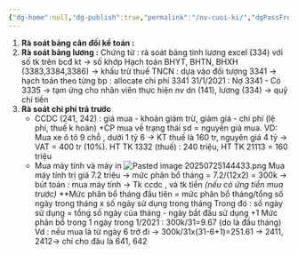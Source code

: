 ```yaml
---
{"dg-home":null,"dg-publish":true,"permalink":"/nv-cuoi-ki/","dgPassFrontmatter":true,"noteIcon":""}
---
```



1. **Rà soát bảng cân đối kế toán :** 
2. **Rà soát bảng lương :** 
Chứng từ : rà soát bảng tính lương excel (334) với số tk trên bcđ kt -> số khớp 
Hạch toán BHYT, BHTN, BHXH (3383,3384,3386)
-> khấu trừ thuế TNCN : dựa vào đối tượng 3341 -> hạch toán theo từng bp : allocate chi phí 3341
31/1/2021 : Nợ 3341 - Có 3335
-> tạm ứng cho nhân viên thực hiện nv dn (141), lương (334) -> quỹ chi tiền
3. **Rà soát chi phí trả trước**
   - CCDC (241, 242) : giá mua - khoản giảm trừ, giảm giá - chi phí (lệ phí, thuế k hoàn) +CP mua về trạng thái sd = nguyên giá mua. VD: Mua xe ô tô 9 chỗ , dưới 1 tỷ 6 -> KT thuế là 160 tr, nguyên giá 4 tỷ -> VAT = 400 tr (10%). HT TK 1332 (thuế) : 240 triệu, HT TK 21113 = 160 triệu
   - Mua máy tính và máy in 
   ![Pasted image 20250725144433.png](/img/user/Pasted%20image%2020250725144433.png)
Mua máy tính trị giá 7.2 triệu -> mức phân bổ tháng = 7.2/(12x2) = 300k -> bút toán : mua máy tính -> Tk ccdc , và tk tiền *(nếu có ứng tiền mua trước)*
**Mức phân bổ tháng đầu tiên = mức phân bổ tháng/tổng số ngày trong tháng x số ngày sử dụng trong tháng 
Trong đó : số ngày sử dụng = tổng số ngày của tháng - ngày bắt đầu sử dụng +1 
Mức phân bổ trong 1 ngày trong 1/2021 : 300k/31=9.67 (do là đầu tháng)
Vd : nếu mua là từ ngày 6 trở đi -> 300k/31x(31-6+1)=251.61 -> 2411, 2412-> chi cho đâu là 641, 642

